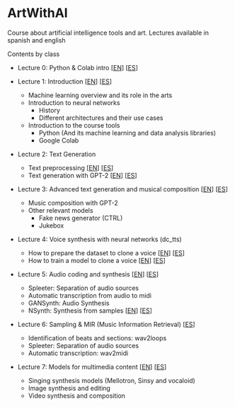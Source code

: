 # ArtWithAI
Course about artificial intelligence tools and art. Lectures available in spanish and english

Contents by class

- Lecture 0: Python & Colab intro [[EN](https://colab.research.google.com/drive/1zISwRDEe2a0mofnn8t0NGR6j3smggX7a)] [[ES](https://colab.research.google.com/drive/1yQ0Gd_MYuCTqjquUy9KClE3nWIPX64wj)]

- Lecture 1: Introduction [[EN](https://colab.research.google.com/drive/13rx2pEVLplprssh-Gojqa2bzLTz0vYr8)] [[ES](https://colab.research.google.com/drive/17ZJBvjrMNvmbEYAE9jVEK4-Io7kYLZne)]
  - Machine learning overview and its role in the arts
  - Introduction to neural networks
    - History
    - Different architectures and their use cases
  - Introduction to the course tools
    - Python (And its machine learning and data analysis libraries)
    - Google Colab

- Lecture 2: Text Generation
  - Text preprocessing [[EN](https://colab.research.google.com/drive/1ijVzpl8BdX6yT3gpJWKGaCRWUrRzgUF8)] [[ES](https://colab.research.google.com/drive/1H8p4b0LaEJYxxooKF3Z25zB-rMzCMFAQ)]
  - Text generation with GPT-2 [[EN](https://colab.research.google.com/drive/1oo2hi_5kxvAD2XbfRS01tLJ2exMEQqsQ)] [[ES](https://colab.research.google.com/drive/1ASLz5NxZuaS5B_LYXIYiOB_k5TTFJWZW)]

- Lecture 3: Advanced text generation and musical composition [[EN](https://colab.research.google.com/drive/1ZZgrWk_-veEC_3Q-RBS1_W0NKEe5w0bX)] [[ES](https://colab.research.google.com/drive/1ldeiRmPNU7DSIUNosgrgDdXdZnjd728r)]
  - Music composition with GPT-2
  - Other relevant models
    - Fake news generator (CTRL)
    - Jukebox

- Lecture 4: Voice synthesis with neural networks (dc_tts)
  - How to prepare the dataset to clone a voice [[EN](https://colab.research.google.com/drive/1-E5rnTD0DZipQPtLSE-YUjCXcDe2alWB)] [[ES](https://colab.research.google.com/drive/1wwtp4vve3uFwYi2qnBKoDss34G9O0plX)]
  - How to train a model to clone a voice [[EN](https://colab.research.google.com/drive/1671dx8l7yJ8-S4jRp5MjsbI7DMxUVKUn)] [[ES](https://colab.research.google.com/drive/12qdw-PhjHatluuZQYEdfTFvOLCN9cqN-)]

- Lecture 5: Audio coding and synthesis [[EN](https://colab.research.google.com/drive/1yb535Q95gmw_S_6iyFaor9SEPz2T-VZb)] [[ES](https://colab.research.google.com/drive/1PAW-EoITSNKu3nYAKGq8jA1V3eJTPdsf)]
  - Spleeter: Separation of audio sources 
  - Automatic transcription from audio to midi
  - GANSynth: Audio Synthesis
  - NSynth: Synthesis from samples [[EN](https://colab.research.google.com/drive/1BU3dv5RLF5-waZ00L1YB9lDau_92nJwn)] [[ES](https://colab.research.google.com/drive/15lgViGAkC5SDvyjAIH0BjSMYRYWn6pKl)]

- Lecture 6: Sampling & MIR (Music Information Retrieval) [[ES](https://colab.research.google.com/drive/1jKQYUYHmY4yn2iPx2TcBD64GZjSapSq-)]
   - Identification of beats and sections: wav2loops
   - Spleeter: Separation of audio sources
   - Automatic transcription: wav2midi

- Lecture 7: Models for multimedia content [[EN](https://colab.research.google.com/drive/1UjxazU1B8FBS-Zkj9uusuKwuHHy9WesS)] [[ES](https://colab.research.google.com/drive/1buYMiMnUE4TGqr4jHB93uVmSHXncEgIs)]
  - Singing synthesis models (Mellotron, Sinsy and vocaloid)
  - Image synthesis and editing
  - Video synthesis and composition
